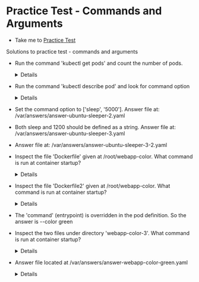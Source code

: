 # Practice Test - Commands and Arguments
  - Take me to [Practice Test](https://kodekloud.com/topic/practice-test-commands-and-arguments/)
  
Solutions to practice test - commands and arguments
- Run the command 'kubectl get pods' and count the number of pods.
  
  <details>
  
  ```
  $ kubectl get pods
  ```
  </details>
  
- Run the command 'kubectl describe pod' and look for command option

  <details>
  
  ```
  $ kubectl describe pod
  ```
  </details>
  
- Set the command option to ['sleep', '5000']. Answer file at: /var/answers/answer-ubuntu-sleeper-2.yaml

- Both sleep and 1200 should be defined as a string. Answer file at: /var/answers/answer-ubuntu-sleeper-3.yaml

- Answer file at: /var/answers/answer-ubuntu-sleeper-3-2.yaml

- Inspect the file 'Dockerfile' given at /root/webapp-color. What command is run at container startup?
  
  <details>
  
  ```
  python app.py
  ```
  </details>
  
- Inspect the file 'Dockerfile2' given at /root/webapp-color. What command is run at container startup?

  <details>
  ```
  python app.py --color red
  ```
  </details>
  
- The 'command' (entrypoint) is overridden in the pod definition. So the answer is --color green

- Inspect the two files under directory 'webapp-color-3'. What command is run at container startup?

  <details>
  
  ```
  python app.py --color pink
  ```
  </details>
  
- Answer file located at /var/answers/answer-webapp-color-green.yaml
  <details>
  
  ```
  kubectl run webapp-green --image kodekloud/webapp-color -- --color=green 
  ```
  </details>


